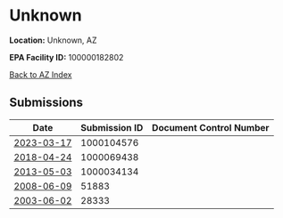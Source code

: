 # Unknown

**Location:** Unknown, AZ

**EPA Facility ID:** 100000182802

[Back to AZ Index](../../index.md)

## Submissions

| Date | Submission ID | Document Control Number |
|------|--------------|-------------------------|
| [2023-03-17](submissions/1000104576.md) | 1000104576 |  |
| [2018-04-24](submissions/1000069438.md) | 1000069438 |  |
| [2013-05-03](submissions/1000034134.md) | 1000034134 |  |
| [2008-06-09](submissions/51883.md) | 51883 |  |
| [2003-06-02](submissions/28333.md) | 28333 |  |
